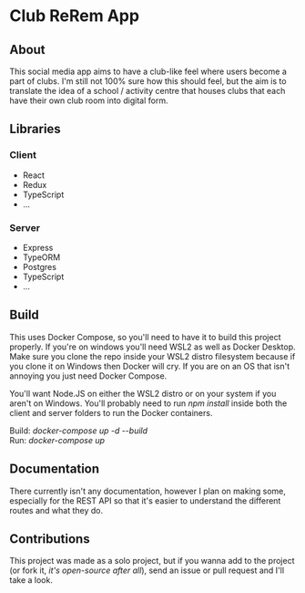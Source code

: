 # Club ReRem App

## About
This social media app aims to have a club-like feel where users become a part of clubs. I'm still not 100% sure how this
should feel, but the aim is to translate the idea of a school / activity centre that houses clubs that each have their
own club room into digital form.

## Libraries
### Client
- React
- Redux
- TypeScript
- ...
### Server
- Express
- TypeORM
- Postgres
- TypeScript
- ...

## Build
This uses Docker Compose, so you'll need to have it to build this project properly. If you're on windows you'll need WSL2 as well as Docker Desktop. 
Make sure you clone the repo inside your WSL2 distro filesystem because if you clone it on Windows then Docker will cry. If you are on an OS that isn't 
annoying you just need Docker Compose.

You'll want Node.JS on either the WSL2 distro or on your system if you aren't on Windows. You'll probably need to run *npm install* inside both the client and
server folders to run the Docker containers.

Build: *docker-compose up -d --build* <br />
Run: *docker-compose up*

## Documentation
There currently isn't any documentation, however I plan on making some, especially for the REST API so that it's easier to understand the different routes and what they do.

## Contributions
This project was made as a solo project, but if you wanna add to the project (or fork it, *it's open-source after all*), send an issue or pull request and I'll take a look.
